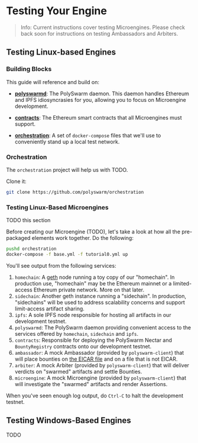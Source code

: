 # Testing Your Engine

> Info: Current instructions cover testing Microengines.
Please check back soon for instructions on testing Ambassadors and Arbiters.

## Testing Linux-based Engines

### Building Blocks

This guide will reference and build on:

* [**polyswarmd**](https://github.com/polyswarm/polyswarmd): 
The PolySwarm daemon. 
This daemon handles Ethereum and IPFS idiosyncrasies for you, allowing you to focus on Microengine development.

* [**contracts**](https://github.com/polyswarm/contracts): 
The Ethereum smart contracts that all Microengines must support.

* [**orchestration**](https://github.com/polyswarm/orchestration): 
A set of `docker-compose` files that we'll use to conveniently stand up a local test network.


### Orchestration

The `orchestration` project will help us with TODO.

Clone it:
```bash
git clone https://github.com/polyswarm/orchestration
```

### Testing Linux-Based Microengines

TODO this section

Before creating our Microengine (TODO), let's take a look at how all the pre-packaged elements work together.
Do the following:

```bash
pushd orchestration
docker-compose -f base.yml -f tutorial0.yml up
```

You'll see output from the following services:
1. `homechain`: A [geth](https://github.com/ethereum/go-ethereum) node running a toy copy of our "homechain". 
In production use, "homechain" may be the Ethereum mainnet or a limited-access Ethereum private network. More on that later.
1. `sidechain`: Another geth instance running a "sidechain". 
In production, "sidechains" will be used to address scalability concerns and support limit-access artifact sharing.
1. `ipfs`: A sole IPFS node responsible for hosting all artifacts in our development testnet.
1. `polyswarmd`: The PolySwarm daemon providing convenient access to the services offered by `homechain`, `sidechain` and `ipfs`.
1. `contracts`: Responsible for deploying the PolySwarm Nectar and `BountyRegistry` contracts onto our development testnet.
1. `ambassador`: A mock Ambassador (provided by `polyswarm-client`) that will place bounties on [the EICAR file](https://en.wikipedia.org/wiki/EICAR_test_file) and on a file that is not EICAR.
1. `arbiter`: A mock Arbiter (provided by `polyswarm-client`) that will deliver verdicts on "swarmed" artifacts and settle Bounties.
1. `microengine`: A mock Microengine (provided by `polyswarm-client`) that will investigate the "swarmed" artifacts and render Assertions.

When you've seen enough log output, do `Ctrl-C` to halt the development testnet.


## Testing Windows-Based Engines

TODO

